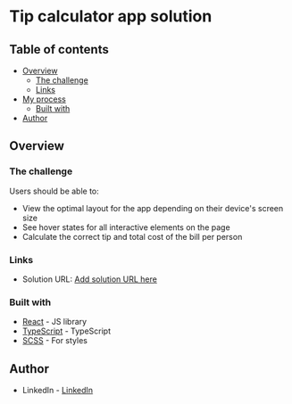 # Tip calculator app solution
## Table of contents

- [Overview](#overview)
  - [The challenge](#the-challenge)
  - [Links](#links)
- [My process](#my-process)
  - [Built with](#built-with)
- [Author](#author)

## Overview

### The challenge

Users should be able to:

- View the optimal layout for the app depending on their device's screen size
- See hover states for all interactive elements on the page
- Calculate the correct tip and total cost of the bill per person

### Links

- Solution URL: [Add solution URL here](https://tip-calculator-alpha-wheat.vercel.app/)

### Built with

- [React](https://reactjs.org/) - JS library
- [TypeScript](https://www.typescriptlang.org/) - TypeScript
- [SCSS](https://sass-lang.com/) - For styles

## Author

- LinkedIn - [LinkedIn](https://www.linkedin.com/in/qutbiddin-makhmudov/)